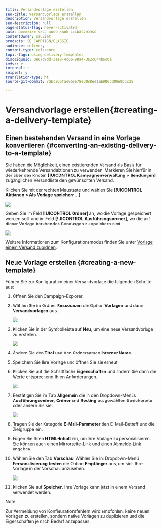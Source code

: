 ```yaml
---
title: Versandvorlage erstellen
seo-title: Versandvorlage erstellen
description: Versandvorlage erstellen
seo-description: null
page-status-flag: never-activated
uuid: 8ceae1ec-9e02-4809-aa8b-1e6bd7790950
contentOwner: sauviat
products: SG_CAMPAIGN/CLASSIC
audience: delivery
content-type: reference
topic-tags: using-delivery-templates
discoiquuid: 0e67d9dd-3ee8-4c06-98a4-3a2c644b6c0a
index: y
internal: n
snippet: y
translation-type: ht
source-git-commit: 7dbc876fae0bde78e3088ee1ab986cd09e9bcc38

---
```



# Versandvorlage erstellen{#creating-a-delivery-template}

## Einen bestehenden Versand in eine Vorlage konvertieren {#converting-an-existing-delivery-to-a-template}

Sie haben die Möglichkeit, einen existierenden Versand als Basis für wiederkehrende Versandaktionen zu verwenden. Markieren Sie hierfür in der über den Knoten **[!UICONTROL Kampagnenverwaltung > Sendungen]** zugänglichen Versandliste den gewünschten Versand.

Klicken Sie mit der rechten Maustaste und wählen Sie **[!UICONTROL Aktionen > Als Vorlage speichern...]**.

![](assets/s_ncs_user_campaign_save_as_scenario.png)

Geben Sie im Feld **[!UICONTROL Ordner]** an, wo die Vorlage gespeichert werden soll, und im Feld **[!UICONTROL Ausführungsordner]**, wo die auf dieser Vorlage beruhenden Sendungen zu speichern sind.

![](assets/s_ncs_user_campaign_save_as_scenario_a.png)

Weitere Informationen zum Konfigurationsmodus finden Sie unter [Vorlage einem Versand zuordnen](../../delivery/using/creating-a-delivery-from-a-template.md#linking-the-template-to-a-delivery).

## Neue Vorlage erstellen {#creating-a-new-template}

Führen Sie zur Konfiguration einer Versandvorlage die folgenden Schritte aus:

1. Öffnen Sie den Campaign-Explorer.
1. Wählen Sie im Ordner **Ressourcen** die Option **Vorlagen** und dann **Versandvorlagen** aus.

   ![](assets/delivery_template_1.png)

1. Klicken Sie in der Symbolleiste auf **Neu**, um eine neue Versandvorlage zu erstellen.

   ![](assets/delivery_template_2.png)

1. Ändern Sie den **Titel** und den Ordnernamen **Interner Name**.
1. Speichern Sie Ihre Vorlage und öffnen Sie sie erneut.
1. Klicken Sie auf die Schaltfläche **Eigenschaften** und ändern Sie dann die Werte entsprechend Ihren Anforderungen.

   ![](assets/delivery_template_3.png)

1. Bestätigen Sie im Tab **Allgemein** die in den Dropdown-Menüs **Ausführungsordner**, **Ordner** und **Routing** ausgewählten Speicherorte oder ändern Sie sie.

   ![](assets/delivery_template_4.png)

1. Tragen Sie der Kategorie **E-Mail-Parameter** den E-Mail-Betreff und die Zielgruppe ein.
1. Fügen Sie Ihren **HTML-Inhalt** ein, um Ihre Vorlage zu personalisieren. Sie können auch einen Mirrorseite-Link und einen Abmelde-Link angeben.
1. Wählen Sie den Tab **Vorschau**. Wählen Sie im Dropdown-Menü **Personalisierung testen** die Option **Empfänger** aus, um sich Ihre Vorlage in der Vorschau anzusehen.

   ![](assets/delivery_template_5.png)

1. Klicken Sie auf **Speicher**. Ihre Vorlage kann jetzt in einem Versand verwendet werden.

>[!NOTE]
>
>Zur Vermeidung von Konfigurationsfehlern wird empfohlen, keine neuen Vorlagen zu erstellen, sondern native Vorlagen zu duplizieren und die Eigenschaften je nach Bedarf anzupassen.
